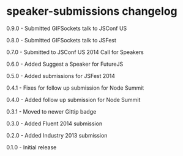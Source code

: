 # speaker-submissions changelog
0.9.0 - Submitted GIFSockets talk to JSConf US

0.8.0 - Submitted GIFSockets talk to JSFest

0.7.0 - Submitted to JSConf US 2014 Call for Speakers

0.6.0 - Added Suggest a Speaker for FutureJS

0.5.0 - Added submissions for JSFest 2014

0.4.1 - Fixes for follow up submission for Node Summit

0.4.0 - Added follow up submission for Node Summit

0.3.1 - Moved to newer Gittip badge

0.3.0 - Added Fluent 2014 submission

0.2.0 - Added Industry 2013 submission

0.1.0 - Initial release
